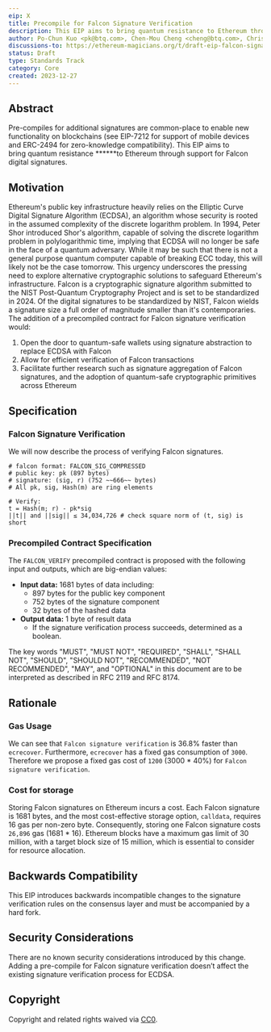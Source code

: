 ```yaml
---
eip: X
title: Precompile for Falcon Signature Verification 
description: This EIP aims to bring quantum resistance to Ethereum through support for Falcon digital signatures.
author: Po-Chun Kuo <pk@btq.com>, Chen-Mou Cheng <cheng@btq.com>, Chris Tam (@christam96)
discussions-to: https://ethereum-magicians.org/t/draft-eip-falcon-signature-verification/18053
status: Draft
type: Standards Track
category: Core
created: 2023-12-27
---
```


## Abstract
Pre-compiles for additional signatures are common-place to enable new functionality on blockchains (see EIP-7212 for support of mobile devices and ERC-2494 for zero-knowledge compatibility). This EIP aims to bring quantum resistance ******to Ethereum through support for Falcon digital signatures.

## Motivation

Ethereum's public key infrastructure heavily relies on the Elliptic Curve Digital Signature Algorithm (ECDSA), an algorithm whose security is rooted in the assumed complexity of the discrete logarithm problem. In 1994, Peter Shor introduced Shor's algorithm, capable of solving the discrete logarithm problem in polylogarithmic time, implying that ECDSA will no longer be safe in the face of a quantum adversary. While it may be such that there is not a general purpose quantum computer capable of breaking ECC today, this will likely not be the case tomorrow. This urgency underscores the pressing need to explore alternative cryptographic solutions to safeguard Ethereum's infrastructure. Falcon is a cryptographic signature algorithm submitted to the NIST Post-Quantum Cryptography Project and is set to be standardized in 2024. Of the digital signatures to be standardized by NIST, Falcon wields a signature size a full order of magnitude smaller than it's contemporaries. The addition of a precompiled contract for Falcon signature verification would:

   1. Open the door to quantum-safe wallets using signature abstraction to replace ECDSA with Falcon
   2. Allow for efficient verification of Falcon transactions
   3. Facilitate further research such as signature aggregation of Falcon signatures, and the adoption of quantum-safe cryptographic primitives across Ethereum

## Specification

### Falcon Signature Verification
We will now describe the process of verifying Falcon signatures.

```
# falcon format: FALCON_SIG_COMPRESSED
# public key: pk (897 bytes)
# signature: (sig, r) (752 ~~666~~ bytes)
# All pk, sig, Hash(m) are ring elements

# Verify:
t = Hash(m; r) - pk*sig
||t|| and ||sig|| ≤ 34,034,726 # check square norm of (t, sig) is short
```

### Precompiled Contract Specification

The `FALCON_VERIFY` precompiled contract is proposed with the following input and outputs, which are big-endian values:

- **Input data:** 1681 bytes of data including:
    - 897 bytes for the public key component
    - 752 bytes of the signature component
    - 32 bytes of the hashed data
- **Output data:** 1 byte of result data
    - If the signature verification process succeeds, determined as a boolean.

The key words "MUST", "MUST NOT", "REQUIRED", "SHALL", "SHALL NOT", "SHOULD", "SHOULD NOT", "RECOMMENDED", "NOT RECOMMENDED", "MAY", and "OPTIONAL" in this document are to be interpreted as described in RFC 2119 and RFC 8174.

## Rationale

### Gas Usage

We can see that `Falcon signature verification` is 36.8% faster than `ecrecover`. Furthermore, `ecrecover` has a fixed gas consumption of `3000`. Therefore we propose a fixed gas cost of `1200` (3000 * 40%) for `Falcon signature verification`.

### Cost for storage

Storing Falcon signatures on Ethereum incurs a cost. Each Falcon signature is 1681 bytes, and the most cost-effective storage option, `calldata`, requires 16 gas per non-zero byte. Consequently, storing one Falcon signature costs `26,896` gas (1681 * 16). Ethereum blocks have a maximum gas limit of 30 million, with a target block size of 15 million, which is essential to consider for resource allocation.

## Backwards Compatibility

This EIP introduces backwards incompatible changes to the signature verification rules on the consensus layer and must be accompanied by a hard fork.


## Security Considerations

There are no known security considerations introduced by this change. Adding a pre-compile for Falcon signature verification doesn’t affect the existing signature verification process for ECDSA.

## Copyright

Copyright and related rights waived via [CC0](../LICENSE.md).
